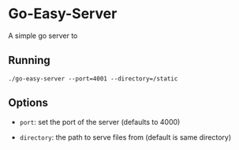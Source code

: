 # Go-Easy-Server

A simple go server to 

## Running

`./go-easy-server --port=4001 --directory=/static`

## Options

- `port`: set the port of the server (defaults to 4000)

- `directory`: the path to serve files from (default is same directory)

